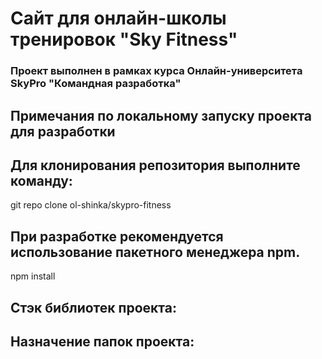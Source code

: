 # Сайт для онлайн-школы тренировок "Sky Fitness"  

### Проект выполнен в рамках курса Онлайн-университета SkyPro **"Командная разработка"**

## Примечания по локальному запуску проекта для разработки  
## Для клонирования репозитория выполните команду:
git repo clone ol-shinka/skypro-fitness

## При разработке рекомендуется использование пакетного менеджера npm.  
npm install

## Стэк библиотек проекта:

## Назначение папок проекта: 



